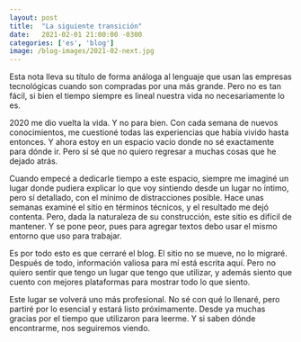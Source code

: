 ```yaml
---
layout: post
title:  "La siguiente transición"
date:   2021-02-01 21:00:00 -0300
categories: ['es', 'blog']
image: /blog-images/2021-02-next.jpg
---
```


Esta nota lleva su título de forma análoga al lenguaje que usan las empresas tecnológicas cuando son compradas por una más grande. Pero no es tan fácil, si bien el tiempo siempre es lineal nuestra vida no necesariamente lo es.

2020 me dio vuelta la vida. Y no para bien. Con cada semana de nuevos conocimientos, me cuestioné todas las experiencias que había vivido hasta entonces. Y ahora estoy en un espacio vacío donde no sé exactamente para dónde ir. Pero sí sé que no quiero regresar a muchas cosas que he dejado atrás.

Cuando empecé a dedicarle tiempo a este espacio, siempre me imaginé un lugar donde pudiera explicar lo que voy sintiendo desde un lugar no íntimo, pero sí detallado, con el mínimo de distracciones posible. Hace unas semanas examiné el sitio en términos técnicos, y el resultado me dejó contenta. Pero, dada la naturaleza de su construcción, este sitio es difícil de mantener. Y se pone peor, pues para agregar textos debo usar el mismo entorno que uso para trabajar.

Es por todo esto es que cerraré el blog. El sitio no se mueve, no lo migraré. Después de todo, información valiosa para mí está escrita aquí. Pero no quiero sentir que tengo un lugar que tengo que utilizar, y además siento que cuento con mejores plataformas para mostrar todo lo que siento.

Este lugar se volverá uno más profesional. No sé con qué lo llenaré, pero partiré por lo esencial y estará listo próximamente. Desde ya muchas gracias por el tiempo que utilizaron para leerme. Y si saben dónde encontrarme, nos seguiremos viendo.

